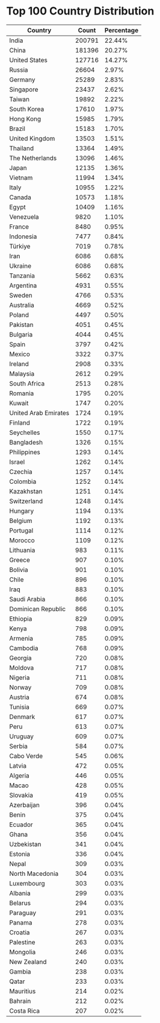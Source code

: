 # Top 100 Country Distribution
| Country | Count | Percentage |
|----|----|----|
| India | 200791 | 22.44% |
| China | 181396 | 20.27% |
| United States | 127716 | 14.27% |
| Russia | 26604 | 2.97% |
| Germany | 25289 | 2.83% |
| Singapore | 23437 | 2.62% |
| Taiwan | 19892 | 2.22% |
| South Korea | 17610 | 1.97% |
| Hong Kong | 15985 | 1.79% |
| Brazil | 15183 | 1.70% |
| United Kingdom | 13503 | 1.51% |
| Thailand | 13364 | 1.49% |
| The Netherlands | 13096 | 1.46% |
| Japan | 12135 | 1.36% |
| Vietnam | 11994 | 1.34% |
| Italy | 10955 | 1.22% |
| Canada | 10573 | 1.18% |
| Egypt | 10409 | 1.16% |
| Venezuela | 9820 | 1.10% |
| France | 8480 | 0.95% |
| Indonesia | 7477 | 0.84% |
| Türkiye | 7019 | 0.78% |
| Iran | 6086 | 0.68% |
| Ukraine | 6086 | 0.68% |
| Tanzania | 5662 | 0.63% |
| Argentina | 4931 | 0.55% |
| Sweden | 4766 | 0.53% |
| Australia | 4669 | 0.52% |
| Poland | 4497 | 0.50% |
| Pakistan | 4051 | 0.45% |
| Bulgaria | 4044 | 0.45% |
| Spain | 3797 | 0.42% |
| Mexico | 3322 | 0.37% |
| Ireland | 2908 | 0.33% |
| Malaysia | 2612 | 0.29% |
| South Africa | 2513 | 0.28% |
| Romania | 1795 | 0.20% |
| Kuwait | 1747 | 0.20% |
| United Arab Emirates | 1724 | 0.19% |
| Finland | 1722 | 0.19% |
| Seychelles | 1550 | 0.17% |
| Bangladesh | 1326 | 0.15% |
| Philippines | 1293 | 0.14% |
| Israel | 1262 | 0.14% |
| Czechia | 1257 | 0.14% |
| Colombia | 1252 | 0.14% |
| Kazakhstan | 1251 | 0.14% |
| Switzerland | 1248 | 0.14% |
| Hungary | 1194 | 0.13% |
| Belgium | 1192 | 0.13% |
| Portugal | 1114 | 0.12% |
| Morocco | 1109 | 0.12% |
| Lithuania | 983 | 0.11% |
| Greece | 907 | 0.10% |
| Bolivia | 901 | 0.10% |
| Chile | 896 | 0.10% |
| Iraq | 883 | 0.10% |
| Saudi Arabia | 866 | 0.10% |
| Dominican Republic | 866 | 0.10% |
| Ethiopia | 829 | 0.09% |
| Kenya | 798 | 0.09% |
| Armenia | 785 | 0.09% |
| Cambodia | 768 | 0.09% |
| Georgia | 720 | 0.08% |
| Moldova | 717 | 0.08% |
| Nigeria | 711 | 0.08% |
| Norway | 709 | 0.08% |
| Austria | 674 | 0.08% |
| Tunisia | 669 | 0.07% |
| Denmark | 617 | 0.07% |
| Peru | 613 | 0.07% |
| Uruguay | 609 | 0.07% |
| Serbia | 584 | 0.07% |
| Cabo Verde | 545 | 0.06% |
| Latvia | 472 | 0.05% |
| Algeria | 446 | 0.05% |
| Macao | 428 | 0.05% |
| Slovakia | 419 | 0.05% |
| Azerbaijan | 396 | 0.04% |
| Benin | 375 | 0.04% |
| Ecuador | 365 | 0.04% |
| Ghana | 356 | 0.04% |
| Uzbekistan | 341 | 0.04% |
| Estonia | 336 | 0.04% |
| Nepal | 309 | 0.03% |
| North Macedonia | 304 | 0.03% |
| Luxembourg | 303 | 0.03% |
| Albania | 299 | 0.03% |
| Belarus | 294 | 0.03% |
| Paraguay | 291 | 0.03% |
| Panama | 278 | 0.03% |
| Croatia | 267 | 0.03% |
| Palestine | 263 | 0.03% |
| Mongolia | 246 | 0.03% |
| New Zealand | 240 | 0.03% |
| Gambia | 238 | 0.03% |
| Qatar | 233 | 0.03% |
| Mauritius | 214 | 0.02% |
| Bahrain | 212 | 0.02% |
| Costa Rica | 207 | 0.02% |
